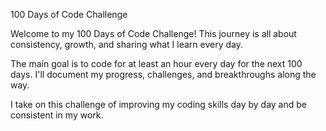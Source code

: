 100 Days of Code Challenge

Welcome to my 100 Days of Code Challenge! This journey is all about consistency, growth, and sharing what I learn every day.

The main goal is to code for at least an hour every day for the next 100 days. I'll document my progress, challenges, and breakthroughs along the way.

I take on this challenge of improving my coding skills day by day and be consistent in my work.
